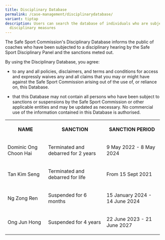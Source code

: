 ```yaml
---
title: Disciplinary Database
permalink: /case-management/disciplinarydatabase/
variant: tiptap
description: Users can search the database of individuals who are subjects of
  disciplinary measures
---
```

<p>The Safe Sport Commission's Disciplinary Database informs the public of
coaches who have been subjected to a disciplinary hearing by the Safe Sport
Disciplinary Panel and the sanctions meted out.</p>
<p>By using the Disciplinary Database, you agree:</p>
<ul data-tight="true" class="tight">
<li>
<p>to any and all policies, disclaimers, and terms and conditions for access
and expressly waives any and all claims that you may or might have against
the Safe Sport Commission arising out of the use of, or reliance on, this
Database.</p>
</li>
<li>
<p>that this Database may not contain all persons who have been subject to
sanctions or suspensions by the Safe Sport Commission or other applicable
entities and may be updated as necessary. No commercial use of the information
contained in this Database is authorised.</p>
<p></p>
</li>
</ul>
<table>
<tbody>
<tr>
<th rowspan="1" colspan="1">
<p>NAME</p>
</th>
<th rowspan="1" colspan="1">
<p>SANCTION</p>
</th>
<th rowspan="1" colspan="1">
<p>SANCTION PERIOD</p>
</th>
</tr>
<tr>
<td rowspan="1" colspan="1">
<p>Dominic Ong Choon Hai</p>
</td>
<td rowspan="1" colspan="1">
<p>Terminated and debarred for 2 years</p>
</td>
<td rowspan="1" colspan="1">
<p>9 May 2022 - 8 May 2024</p>
</td>
</tr>
<tr>
<td rowspan="1" colspan="1">
<p>Tan Kim Seng</p>
</td>
<td rowspan="1" colspan="1">
<p>Terminated and debarred for life</p>
</td>
<td rowspan="1" colspan="1">
<p>From 15 Sept 2021</p>
</td>
</tr>
<tr>
<td rowspan="1" colspan="1">
<p>Ng Zong Ren</p>
</td>
<td rowspan="1" colspan="1">
<p>Suspended for 6 months</p>
</td>
<td rowspan="1" colspan="1">
<p>15 January 2024 - 14 June 2024</p>
</td>
</tr>
<tr>
<td rowspan="1" colspan="1">
<p>Ong Jun Hong</p>
</td>
<td rowspan="1" colspan="1">
<p>Suspended for 4 years</p>
</td>
<td rowspan="1" colspan="1">
<p>22 June 2023 - 21 June 2027</p>
</td>
</tr>
</tbody>
</table>
<p></p>